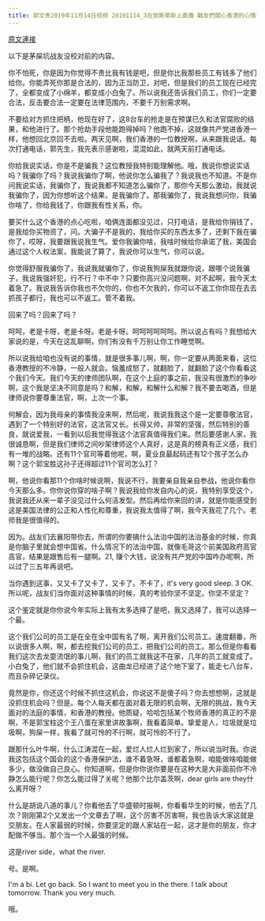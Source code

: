 ```yaml
---
title: 郭文贵2019年11月14日视频 20191114_3在勞斯萊斯上直播 戰友們關心香港的心情我能理解
---
```


[原文連接](https://gnews.org/ThreadView/53479137)

以下是茅屎坑战友没校对前的内容。

  你不怕死，你是因为你觉得不贵比我有钱是吧，但是你比我那些员工有钱多了他们给你。你能弄死你那是合法的，因为正当防卫，对吧，但是我们的员工现在已经完了，全都变成了小绵羊，都变成小白兔了。所以说我还告诉我们员工，你们一定要合法，反击要合法一定要在法律范围内，不要千万别需求啊。

  不要给对方抓住把柄，他现在好了，这8台车的抢走是在预谋已久和法官腐败的结果，和他进行了。那个抢劫手段他能跑得掉吗？他跑不掉，这就像共产党进香港一样，他想回北京回不去啦。两天见啊，我们香港的一位教授啊，从来跟我说话。每次打通电话，郭先生，我先表示感谢啦，混混如此，就两天前打通电话。

  你给我说实话，你是不是骗我？这位教授我特别能理解他。哦，我说你想说实话吗？我骗你了吗？我说我骗你了啊，他说你怎么骗我了？我说我也不知道。不是你问我说实话，我骗你了，我说我都不知道怎么骗你了，那你今天那么激动，我就说我骗你了，因为你想听这个结果，是我骗你了。那我骗你了，我说我想问你，我骗你啥了，你给我钱了，你跟我有性关系，你。

  要买什么这个香港的点心吃啦，咱俩连面都没见过，只打电话，是我给你捐钱了，是我给你买物资了，问。大骗子不是我的，我给你买的东西太多了，还剩下我在骗你了，哎呀，我要跟我说我生气。爱你我骗你啥，我啥时候给你承诺了我，美国会通过这个人权法案，我能说了算了，我说你可以生气，你可以说。

  你觉得舒服我骗你了，我说我就骗你了，你说我狗屎我就跟你说，跟哪个说我骗子，我说我强奸犯，行不行？中不中？只要你高兴没问题啊，对不起啊，我今天太着急了。我说我告诉你我也不欠你的，你也不欠我的，你可以不返工你你现在去去抓孩子都行，我也可以不返工。管不着我。

  

  回来了吗？回来了吗？

  呵呵，老是卡呀，老是卡呀。老是卡呀。呵呵呵呵呵呵。所以说占有吗？我想给大家说的是，今天在这乱聊啊，你们有没有千万别让你工作睡觉啊。

  所以说我给咱也没有说的事情，就是很多事儿啊，啊，你一定要从两面来看，这位香港教授的不冷静，一般人就会。恼羞成怒了，就翻脸了，就翻脸了这个你看看这个我们今天。我们今天的律师团队啊，在这个上庭的事之前，我没有很激烈的争吵啊，这个我是坚决不同意是吗？和解，和解，和解什么和解？我不要去喝酒，但是律师说你要尊重法官，啊，上次一个事。

  何解会，因为我母亲的事情我没来啊，然后呢，我说我我这个是一定要尊敬法官，遇到了一个特别好的法官，这法官又长。长得又帅，非常的坚强，然后特别的善良，就说爱我，一看到以后我觉得我这个法官真值得我们来。然后要感谢人家，我很诚恳啊，但是我们律师之间吵架律师这个人真好，这是真的榜真有正义感，我们有一堆的战略。还有11个官司等着他呢，啊，夏业良最起码还有12个孩子怎么办啊？这个郭宝胜这孙子还得超过11个官司怎么打？

  啊，他说你看那11个你啥时候说啊，我说不行，我要亲自我亲自参战，他说你看你今天那么多。你你说你穿的啥子啊？我说我给你发自内心的说，我特别享受这个，我说我还从来一辈子没见过什么何洁发型。然后再给你来回的讲，就是你能感受到这是美国法律的公正和人性化和尊重，我说我太值得了啊，我今天我花了几个。老师我是很值得的。

  因为。战友们去襄阳带你去，所谓的你要搞什么法治中国的法治基金的时候，你真是你脑子里就会想中国省。什么情况下的法治中国，就像毛哥这个前美国政府高官高官，结果是跟售后有一腿啊。21, 赚个大钱，说没有共产党的中国咋办呢啊，所以过了三五年再说吧。

  当你遇到这事，又又卡了又卡了，又卡了。不卡了，it&#39;s very good sleep. 3 OK.所以呢，战友们当你面对这种事情的时候，真的考验你坚不坚定。你坚不坚定？

  这个鉴定就是你你说今年实际上我有太多选择了是吧，我又选择了，我可以选择一个最。

  这个我们公司的员工是在全在全中国有名了啊，离开我们公司员工。速度翻番，所以说很多人啊，啊，都去挖我们公司的员工，把我们公司的员工。那么但是你看看我们这次去龙耍流氓的事儿啊，我们的员工就我这不在家，几年的员工就变成了。小白兔了，他们就不会抓住机会，这曲龙已经进了这个地下室了，能走七八台车，而且杂碎记录仪。

  竟然是你，你还这个时候不抓住这机会，你说这不是傻子吗？你去想想啊，这就是没抓住机会吗？但是。每个人每天都在面对着无限的机会啊，无限的挑战，我今天面对的法庭的事情，和香港的教授。他质疑，哈哈包括某个牧师香港的真正的不是啊，不是郭宝柱这个王八蛋在家里讲故事啊，我看着简单。挚爱是人，垃圾就是垃圾啊，狗屎一样，我看了就可怜的不行啊，就可怜的不行了。

  跟那什么叶牛啊，什么江涛混在一起，爱烂人烂人烂到家了，所以说当时我。你说我这包括这个国会的这个香港保护法，谁不着急呀，谁都着急啊，咱能做啥咱能做多少，做没做自己良心。你知道啊，但是你你说你要是在这种大是大非面前你不冷静怎么能行呢？你怎么能过得了关呢？他那个比尔盖茨啊，dear girls are they什么离开呀？

  什么是胡说八道的事儿？你看他去了华盛顿时报啊，你看看华生的时候，他去了几次？刚刚第2个又发出一个文章去了啊，这个厉害不厉害啊，我也告诉大家这就是交朋友。在人家最弱的时候，你要坚定的跟人家站在一起，这才是你的朋友，你才配做不够当。那个当一个人最强的时候。

  这是river side，what the river.

  号。是啊。

  I&#39;m a bi. Let go back. So I want to meet you in the there. I talk about tomorrow. Thank you very much.

  哦。
